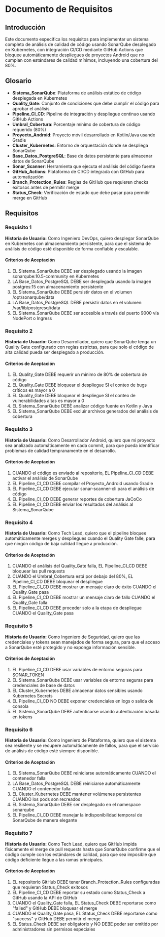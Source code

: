 # Documento de Requisitos

## Introducción

Este documento especifica los requisitos para implementar un sistema completo de análisis de calidad de código usando SonarQube desplegado en Kubernetes, con integración CI/CD mediante GitHub Actions que bloquee automáticamente despliegues de proyectos Android que no cumplan con estándares de calidad mínimos, incluyendo una cobertura del 80%.

## Glosario

- **Sistema_SonarQube**: Plataforma de análisis estático de código desplegada en Kubernetes
- **Quality_Gate**: Conjunto de condiciones que debe cumplir el código para aprobar el análisis
- **Pipeline_CI_CD**: Pipeline de integración y despliegue continuo usando GitHub Actions
- **Umbral_Cobertura**: Porcentaje mínimo de cobertura de código requerido (80%)
- **Proyecto_Android**: Proyecto móvil desarrollado en Kotlin/Java usando Gradle
- **Cluster_Kubernetes**: Entorno de orquestación donde se despliega SonarQube
- **Base_Datos_PostgreSQL**: Base de datos persistente para almacenar datos de SonarQube
- **Sonar_Scanner**: Herramienta que ejecuta el análisis del código fuente
- **GitHub_Actions**: Plataforma de CI/CD integrada con GitHub para automatización
- **Branch_Protection_Rules**: Reglas de GitHub que requieren checks exitosos antes de permitir merge
- **Status_Check**: Verificación de estado que debe pasar para permitir merge en GitHub

## Requisitos

### Requisito 1

**Historia de Usuario:** Como Ingeniero DevOps, quiero desplegar SonarQube en Kubernetes con almacenamiento persistente, para que el sistema de análisis de código esté disponible de forma confiable y escalable.

#### Criterios de Aceptación

1. EL Sistema_SonarQube DEBE ser desplegado usando la imagen sonarqube:10.5-community en Kubernetes
2. LA Base_Datos_PostgreSQL DEBE ser desplegada usando la imagen postgres:15 con almacenamiento persistente
3. EL Sistema_SonarQube DEBE persistir datos en el volumen /opt/sonarqube/data
4. LA Base_Datos_PostgreSQL DEBE persistir datos en el volumen /var/lib/postgresql/data
5. EL Sistema_SonarQube DEBE ser accesible a través del puerto 9000 vía NodePort o Ingress

### Requisito 2

**Historia de Usuario:** Como Desarrollador, quiero que SonarQube tenga un Quality Gate configurado con reglas estrictas, para que solo el código de alta calidad pueda ser desplegado a producción.

#### Criterios de Aceptación

1. EL Quality_Gate DEBE requerir un mínimo de 80% de cobertura de código
2. EL Quality_Gate DEBE bloquear el despliegue SI el conteo de bugs críticos es mayor a 0
3. EL Quality_Gate DEBE bloquear el despliegue SI el conteo de vulnerabilidades altas es mayor a 0
4. EL Sistema_SonarQube DEBE analizar código fuente en Kotlin y Java
5. EL Sistema_SonarQube DEBE excluir archivos generados del análisis de cobertura

### Requisito 3

**Historia de Usuario:** Como Desarrollador Android, quiero que mi proyecto sea analizado automáticamente en cada commit, para que pueda identificar problemas de calidad tempranamente en el desarrollo.

#### Criterios de Aceptación

1. CUANDO el código es enviado al repositorio, EL Pipeline_CI_CD DEBE activar el análisis de SonarQube
2. EL Pipeline_CI_CD DEBE compilar el Proyecto_Android usando Gradle
3. EL Pipeline_CI_CD DEBE ejecutar sonar-scanner-cli para el análisis de código
4. EL Pipeline_CI_CD DEBE generar reportes de cobertura JaCoCo
5. EL Pipeline_CI_CD DEBE enviar los resultados del análisis al Sistema_SonarQube

### Requisito 4

**Historia de Usuario:** Como Tech Lead, quiero que el pipeline bloquee automáticamente merges y despliegues cuando el Quality Gate falle, para que ningún código de baja calidad llegue a producción.

#### Criterios de Aceptación

1. CUANDO el análisis del Quality_Gate falla, EL Pipeline_CI_CD DEBE bloquear las pull requests
2. CUANDO el Umbral_Cobertura está por debajo del 80%, EL Pipeline_CI_CD DEBE bloquear el despliegue
3. EL Pipeline_CI_CD DEBE mostrar un mensaje claro de éxito CUANDO el Quality_Gate pasa
4. EL Pipeline_CI_CD DEBE mostrar un mensaje claro de fallo CUANDO el Quality_Gate falla
5. EL Pipeline_CI_CD DEBE proceder solo a la etapa de despliegue CUANDO el Quality_Gate pasa

### Requisito 5

**Historia de Usuario:** Como Ingeniero de Seguridad, quiero que las credenciales y tokens sean manejados de forma segura, para que el acceso a SonarQube esté protegido y no exponga información sensible.

#### Criterios de Aceptación

1. EL Pipeline_CI_CD DEBE usar variables de entorno seguras para SONAR_TOKEN
2. EL Sistema_SonarQube DEBE usar variables de entorno seguras para credenciales de base de datos
3. EL Cluster_Kubernetes DEBE almacenar datos sensibles usando Kubernetes Secrets
4. EL Pipeline_CI_CD NO DEBE exponer credenciales en logs o salida de consola
5. EL Sistema_SonarQube DEBE autenticarse usando autenticación basada en tokens

### Requisito 6

**Historia de Usuario:** Como Ingeniero de Plataforma, quiero que el sistema sea resiliente y se recupere automáticamente de fallos, para que el servicio de análisis de código esté siempre disponible.

#### Criterios de Aceptación

1. EL Sistema_SonarQube DEBE reiniciarse automáticamente CUANDO el contenedor falla
2. LA Base_Datos_PostgreSQL DEBE reiniciarse automáticamente CUANDO el contenedor falla
3. EL Cluster_Kubernetes DEBE mantener volúmenes persistentes CUANDO los pods son recreados
4. EL Sistema_SonarQube DEBE ser desplegado en el namespace sonarqube
5. EL Pipeline_CI_CD DEBE manejar la indisponibilidad temporal de SonarQube de manera elegante

### Requisito 7

**Historia de Usuario:** Como Tech Lead, quiero que GitHub impida físicamente el merge de pull requests hasta que SonarQube confirme que el código cumple con los estándares de calidad, para que sea imposible que código deficiente llegue a las ramas principales.

#### Criterios de Aceptación

1. EL repositorio GitHub DEBE tener Branch_Protection_Rules configuradas que requieran Status_Check exitosos
2. EL Pipeline_CI_CD DEBE reportar su estado como Status_Check a GitHub usando la API de GitHub
3. CUANDO el Quality_Gate falla, EL Status_Check DEBE reportarse como "failed" y GitHub DEBE bloquear el merge
4. CUANDO el Quality_Gate pasa, EL Status_Check DEBE reportarse como "success" y GitHub DEBE permitir el merge
5. EL Status_Check DEBE ser obligatorio y NO DEBE poder ser omitido por administradores sin permisos especiales